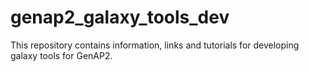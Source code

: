 # genap2_galaxy_tools_dev
This repository contains information, links and tutorials for developing galaxy tools for GenAP2.
